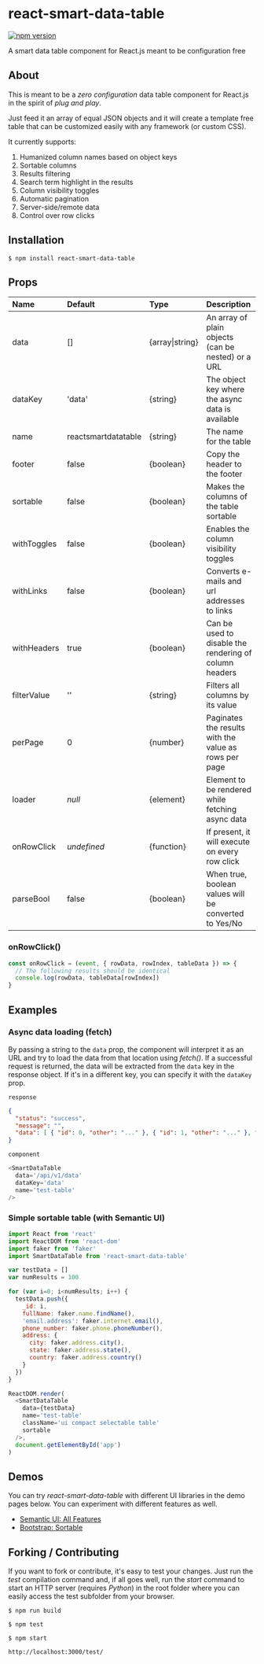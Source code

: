 # react-smart-data-table
[![npm version](https://badge.fury.io/js/react-smart-data-table.svg)](https://badge.fury.io/js/react-smart-data-table)

A smart data table component for React.js meant to be configuration free

## About

This is meant to be a _zero configuration_ data table component for React.js
in the spirit of _plug and play_.

Just feed it an array of equal JSON objects and it will create a template free
table that can be customized easily with any framework (or custom CSS).

It currently supports:
  1.  Humanized column names based on object keys
  2.  Sortable columns
  3.  Results filtering
  4.  Search term highlight in the results
  5.  Column visibility toggles
  6.  Automatic pagination
  7.  Server-side/remote data
  8.  Control over row clicks

## Installation

```
$ npm install react-smart-data-table
```

## Props

| Name        | Default             | Type                | Description                                            |
| :---------- | :------------------ | :------------------ | :----------------------------------------------------- |
| data        | []                  | {array&#124;string} | An array of plain objects (can be nested) or a URL     |
| dataKey     | 'data'              | {string}            | The object key where the async data is available       |
| name        | reactsmartdatatable | {string}            | The name for the table                                 |
| footer      | false               | {boolean}           | Copy the header to the footer                          |
| sortable    | false               | {boolean}           | Makes the columns of the table sortable                |
| withToggles | false               | {boolean}           | Enables the column visibility toggles                  |
| withLinks   | false               | {boolean}           | Converts e-mails and url addresses to links            |
| withHeaders | true                | {boolean}           | Can be used to disable the rendering of column headers |
| filterValue | ''                  | {string}            | Filters all columns by its value                       |
| perPage     | 0                   | {number}            | Paginates the results with the value as rows per page  |
| loader      | _null_              | {element}           | Element to be rendered while fetching async data       |
| onRowClick  | _undefined_         | {function}          | If present, it will execute on every row click         |
| parseBool   | false               | {boolean}           | When true, boolean values will be converted to Yes/No  |

### onRowClick()

```javascript
const onRowClick = (event, { rowData, rowIndex, tableData }) => {
  // The following results should be identical
  console.log(rowData, tableData[rowIndex])
}
```

## Examples

### Async data loading (fetch)

By passing a string to the `data` prop, the component will interpret it as an
URL and try to load the data from that location using _fetch()_. If a successful
request is returned, the data will be extracted from the `data` key in the
response object. If it's in a different key, you can specify it with the
`dataKey` prop.

`response`
``` json
{
  "status": "success",
  "message": "",
  "data": [ { "id": 0, "other": "..." }, { "id": 1, "other": "..." }, "..." ]
}
```

`component`
``` javascript
<SmartDataTable
  data='/api/v1/data'
  dataKey='data'
  name='test-table'
/>
```

### Simple sortable table (with Semantic UI)

``` javascript
import React from 'react'
import ReactDOM from 'react-dom'
import faker from 'faker'
import SmartDataTable from 'react-smart-data-table'

var testData = []
var numResults = 100

for (var i=0; i<numResults; i++) {
  testData.push({
    _id: i,
    fullName: faker.name.findName(),
    'email.address': faker.internet.email(),
    phone_number: faker.phone.phoneNumber(),
    address: {
      city: faker.address.city(),
      state: faker.address.state(),
      country: faker.address.country()
    }
  })
}

ReactDOM.render(
  <SmartDataTable
    data={testData}
    name='test-table'
    className='ui compact selectable table'
    sortable
  />,
  document.getElementById('app')
)
```

## Demos

You can try _react-smart-data-table_ with different UI libraries in the demo
pages below. You can experiment with different features as well.

* [Semantic UI: All Features](https://joaocarmo.github.io/react-smart-data-table/examples/semantic-ui/)
* [Bootstrap: Sortable](https://joaocarmo.github.io/react-smart-data-table/examples/bootstrap/)


## Forking / Contributing

If you want to fork or contribute, it's easy to test your changes. Just run the
_test_ compilation command and, if all goes well, run the _start_ command to
start an HTTP server (requires _Python_) in the root folder where you can easily
access the test subfolder from your browser.

```
$ npm run build

$ npm test

$ npm start

http://localhost:3000/test/
```
